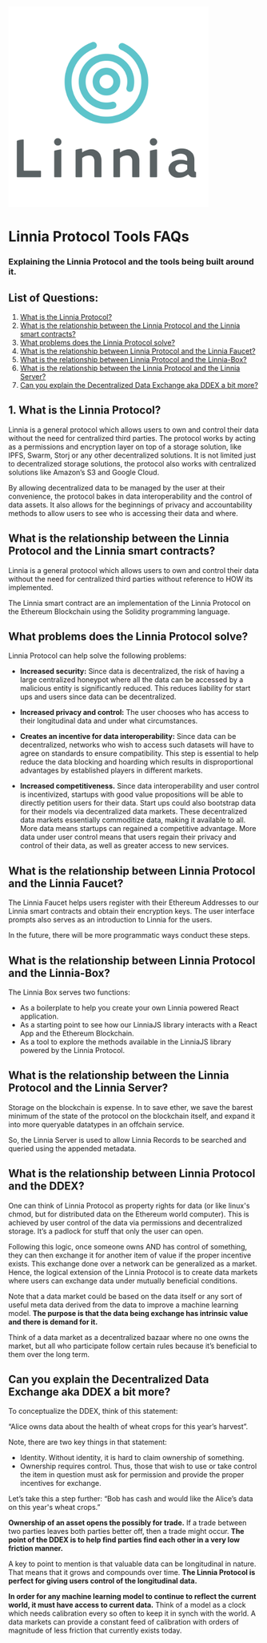 <img src="./assets/linnia-logo.jpg" width="400" height="400" />

# Linnia Protocol Tools FAQs

### Explaining the Linnia Protocol and the tools being built around it.

## List of Questions:
1. [What is the Linnia Protocol?](#1-what-is-the-linnia-protocol)
2. [What is the relationship between the Linnia Protocol and the Linnia smart contracts?](#what-is-the-relationship-between-the-linnia-protocol-and-the-linnia-smart-contracts)
3. [What problems does the Linnia Protocol solve?](#what-problems-does-the-linnia-protocol-solve)
4. [What is the relationship between Linnia Protocol and the Linnia Faucet?](#what-is-the-relationship-between-linnia-protocol-and-the-linnia-faucet)
5. [What is the relationship between Linnia Protocol and the Linnia-Box?](#what-is-the-relationship-between-linnia-protocol-and-the-linnia-box)
6. [What is the relationship between the Linnia Protocol and the Linnia Server?](#what-is-the-relationship-between-the-linnia-protocol-and-the-linnia-server)
7. [Can you explain the Decentralized Data Exchange aka DDEX a bit more?](#can-you-explain-the-decentralized-data-exchange-aka-ddex-a-bit-more)


## 1. What is the Linnia Protocol?
Linnia is a general protocol which allows users to own and control their data without the need for centralized third parties. The protocol works by acting as a permissions and encryption layer on top of a storage solution, like IPFS, Swarm, Storj or any other decentralized solutions. It is not limited just to decentralized storage solutions, the protocol also works with centralized solutions like Amazon’s S3 and Google Cloud.

By allowing decentralized data to be managed by the user at their convenience, the protocol bakes in data interoperability and the control of data assets. It also allows for the beginnings of privacy and accountability methods to allow users to see who is accessing their data and where.


## What is the relationship between the Linnia Protocol and the Linnia smart contracts?
Linnia is a general protocol which allows users to own and control their data without the need for centralized third parties without reference to HOW its implemented.

The Linnia smart contract are an implementation of the Linnia Protocol on the Ethereum Blockchain using the Solidity programming language.


## What problems does the Linnia Protocol solve?
Linnia Protocol can help solve the following problems:

- **Increased security:** Since data is decentralized, the risk of having a large centralized honeypot where all the data can be accessed by a malicious entity is significantly reduced. This reduces liability for start ups and users since data can be decentralized.

- **Increased privacy and control:** The user chooses who has access to their longitudinal data and under what circumstances.

- **Creates an incentive for data interoperability:** Since data can be decentralized, networks who wish to access such datasets will have to agree on standards to ensure compatibility. This step is essential to help reduce the data blocking and hoarding which results in disproportional advantages by established players in different markets.

- **Increased competitiveness.** Since data interoperability and user control is incentivized, startups with good value propositions will be able to directly petition users for their data. Start ups could also bootstrap data for their models via decentralized data markets. These decentralized data markets essentially commoditize data, making it available to all. More data means startups can regained a competitive advantage. More data under user control means that users regain their privacy and control of their data, as well as greater access to new services.


## What is the relationship between Linnia Protocol and the Linnia Faucet?
The Linnia Faucet helps users register with their Ethereum Addresses to our Linnia smart contracts and obtain their encryption keys. The user interface prompts also serves as an introduction to Linnia for the users.

In the future, there will be more programmatic ways conduct these steps.


## What is the relationship between Linnia Protocol and the Linnia-Box?
The Linnia Box serves two functions:
- As a boilerplate to help you create your own Linnia powered React application.
- As a starting point to see how our LinniaJS library interacts with a React App and the Ethereum Blockchain.
- As a tool to explore the methods available in the LinniaJS library powered by the Linnia Protocol.


## What is the relationship between the Linnia Protocol and the Linnia Server?
Storage on the blockchain is expense. In to save ether, we save the barest minimum of the state of the protocol on the blockchain itself, and expand it into more queryable datatypes in an offchain service.

So, the Linnia Server is used to allow Linnia Records to be searched and queried using the appended metadata.


## What is the relationship between Linnia Protocol and the DDEX?
One can think of Linnia Protocol as property rights for data (or like linux's chmod, but for distributed data on the Ethereum world computer). This is achieved by user control of the data via permissions and decentralized storage. It’s a padlock for stuff that only the user can open.

Following this logic, once someone owns AND has control of something, they can then exchange it for another item of value if the proper incentive exists. This exchange done over a network can be generalized as a market. Hence, the logical extension of the Linnia Protocol is to create data markets where users can exchange data under mutually beneficial conditions.

Note that a data market could be based on the data itself or any sort of useful meta data derived from the data to improve a machine learning model. **The purpose is that the data being exchange has intrinsic value and there is demand for it.**

Think of a data market as a decentralized bazaar where no one owns the market, but all who participate follow certain rules because it’s beneficial to them over the long term.


## Can you explain the Decentralized Data Exchange aka DDEX a bit more?
To conceptualize the DDEX, think of this statement:

“Alice owns data about the health of wheat crops for this year’s harvest”.

Note, there are two key things in that statement:

- Identity. Without identity, it is hard to claim ownership of something.
- Ownership requires control. Thus, those that wish to use or take control the item in question must ask for permission and provide the proper incentives for exchange.

Let’s take this a step further:
“Bob has cash and would like the Alice’s data on this year's wheat crops.”

**Ownership of an asset opens the possibly for trade.**
If a trade between two parties leaves both parties better off, then a trade might occur. **The point of the DDEX is to help find parties find each other in a very low friction manner.**

A key to point to mention is that valuable data can be longitudinal in nature. That means that it grows and compounds over time. **The Linnia Protocol is perfect for giving users control of the longitudinal data.**

**In order for any machine learning model to continue to reflect the current world, it must have access to current data.** Think of a model as a clock which needs calibration every so often to keep it in synch with the world. A data markets can provide a constant feed of calibration with orders of magnitude of less friction that currently exists today.

